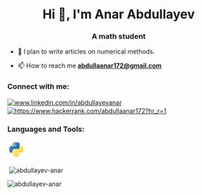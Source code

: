 <h1 align="center">Hi 👋, I'm Anar Abdullayev</h1>
<h3 align="center">A math student</h3>

- 📝 I plan to write articles on numerical methods.

- 📫 How to reach me **abdullaanar172@gmail.com**

<h3 align="left">Connect with me:</h3>
<p align="left">
<a href="https://linkedin.com/in/www.linkedin.com/in/abdullayevanar" target="blank"><img align="center" src="https://raw.githubusercontent.com/rahuldkjain/github-profile-readme-generator/master/src/images/icons/Social/linked-in-alt.svg" alt="www.linkedin.com/in/abdullayevanar" height="30" width="40" /></a>
<a href="https://www.hackerrank.com/https://www.hackerrank.com/abdullaanar172?hr_r=1" target="blank"><img align="center" src="https://raw.githubusercontent.com/rahuldkjain/github-profile-readme-generator/master/src/images/icons/Social/hackerrank.svg" alt="https://www.hackerrank.com/abdullaanar172?hr_r=1" height="30" width="40" /></a>
</p>
<h3 align="left">Languages and Tools:</h3>
<p align="left"> <a href="https://www.python.org" target="_blank" rel="noreferrer"> <img src="https://raw.githubusercontent.com/devicons/devicon/master/icons/python/python-original.svg" alt="python" width="40" height="40"/> </a> </p>

<p>&nbsp;<img align="center" src="https://github-readme-stats.vercel.app/api?username=abdullayev-anar&show_icons=true&locale=en" alt="abdullayev-anar" /></p>
<p align="left"> <img src="https://komarev.com/ghpvc/?username=abdullayev-anar&label=Profile%20views&color=0e75b6&style=flat" alt="abdullayev-anar" /> </p>
